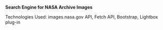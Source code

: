 <b>Search Engine for NASA Archive Images</b>

Technologies Used: images.nasa.gov API, Fetch API, Bootstrap, Lightbox plug-in
